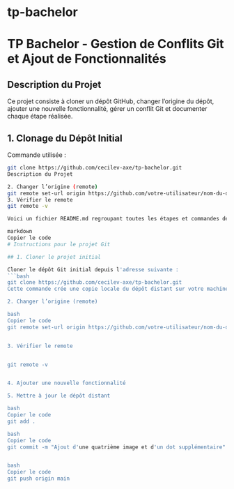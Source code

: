 ﻿# tp-bachelor
# TP Bachelor - Gestion de Conflits Git et Ajout de Fonctionnalités

## **Description du Projet**
Ce projet consiste à cloner un dépôt GitHub, changer l’origine du dépôt, ajouter une nouvelle fonctionnalité, gérer un conflit Git et documenter chaque étape réalisée.

## **1. Clonage du Dépôt Initial**
Commande utilisée :
```bash
git clone https://github.com/cecilev-axe/tp-bachelor.git
Description du Projet

2. Changer l’origine (remote)
git remote set-url origin https://github.com/votre-utilisateur/nom-du-depot.git
3. Vérifier le remote
git remote -v

Voici un fichier README.md regroupant toutes les étapes et commandes demandées :

markdown
Copier le code
# Instructions pour le projet Git

## 1. Cloner le projet initial

Cloner le dépôt Git initial depuis l'adresse suivante :
```bash
git clone https://github.com/cecilev-axe/tp-bachelor.git
Cette commande crée une copie locale du dépôt distant sur votre machine.

2. Changer l’origine (remote)

bash
Copier le code
git remote set-url origin https://github.com/votre-utilisateur/nom-du-depot.git


3. Vérifier le remote


git remote -v


4. Ajouter une nouvelle fonctionnalité

5. Mettre à jour le dépôt distant

bash
Copier le code
git add .

bash
Copier le code
git commit -m "Ajout d'une quatrième image et d'un dot supplémentaire"


bash
Copier le code
git push origin main
